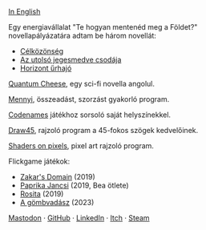 [In English](english)

Egy energiavállalat "Te hogyan mentenéd meg a Földet?" novellapályázatára adtam be három novellát:
- [Célközönség](/iras/celkozonseg)
- [Az utolsó jegesmedve csodája](/iras/az-utolso-jegesmedve-csodaja)
- [Horizont űrhajó](/iras/horizont-urhajo)

[Quantum Cheese](/writing/quantum-cheese), egy sci-fi novella angolul.

[Mennyi](https://mennyi.darabos.space/), összeadást, szorzást gyakorló program.

[Codenames](/codenames) játékhoz sorsoló saját helyszínekkel.

[Draw45](https://draw45.darabos.space/), rajzoló program a 45-fokos szögek kedvelőinek.

[Shaders on pixels](https://darabos.github.io/shaders-on-pixels/), pixel art rajzoló program.

Flickgame játékok:
- [Zakar's Domain](https://www.flickgame.org/play.html?p=b8823831719f78648b12b49497b90d35) (2019)
- [Paprika Jancsi](https://www.flickgame.org/play.html?p=a62cfa3bcd29aa5fe721f05c8006154d) (2019, Bea ötlete)
- [Rosita](https://www.flickgame.org/play.html?p=c04944095b1c1db144f8eff50dd66d8b) (2019)
- [A gömbvadász](https://www.flickgame.org/play.html?p=a9b9f16f4fa11a685d5cd866db2f2a9c) (2023)

[Mastodon](https://mastodon.online/@darabos) ·
[GitHub](https://github.com/darabos) ·
[LinkedIn](https://www.linkedin.com/in/darabos/) ·
[Itch](https://darabos.itch.io/) ·
[Steam](https://steamcommunity.com/id/cyhawk/)
